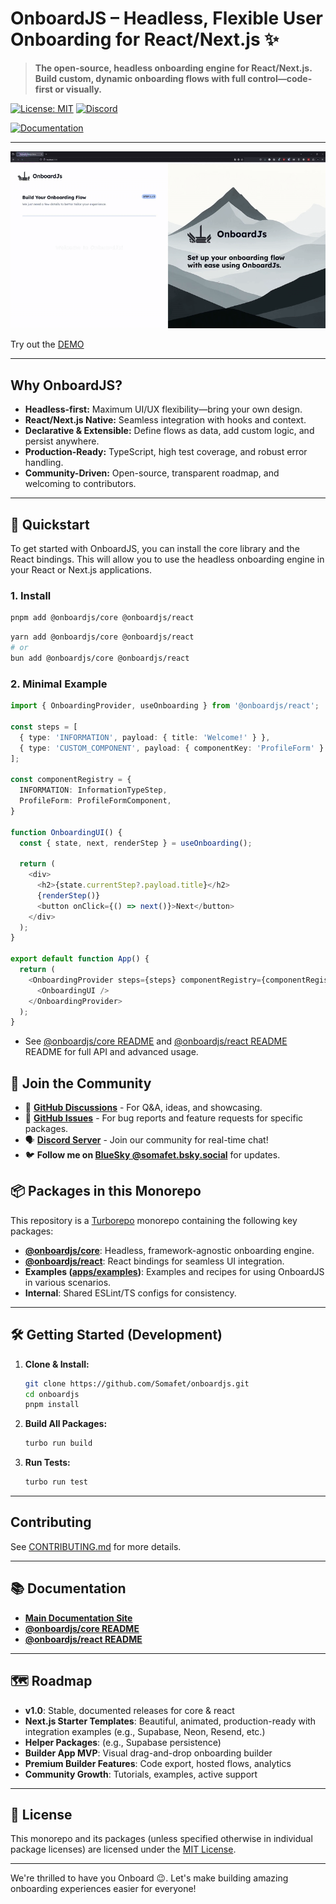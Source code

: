 # OnboardJS – Headless, Flexible User Onboarding for React/Next.js ✨

> **The open-source, headless onboarding engine for React/Next.js. Build custom, dynamic onboarding flows with full control—code-first or visually.**

[![License: MIT](https://img.shields.io/badge/License-MIT-yellow.svg)](https://opensource.org/licenses/MIT)
[![Discord](https://img.shields.io/discord/1380449826663301182?label=discord)](https://discord.gg/RnG5AdZjyR)

[![Documentation](https://img.shields.io/badge/docs-onboardjs.com-blue)](https://onboardjs.com/docs)

---

![OnboardJS Demo](./assets/demo.gif)

Try out the [DEMO](https://demo.onboardjs.com)

---

## Why OnboardJS?

- **Headless-first:** Maximum UI/UX flexibility—bring your own design.
- **React/Next.js Native:** Seamless integration with hooks and context.
- **Declarative & Extensible:** Define flows as data, add custom logic, and persist anywhere.
- **Production-Ready:** TypeScript, high test coverage, and robust error handling.
- **Community-Driven:** Open-source, transparent roadmap, and welcoming to contributors.

---

## 🚀 Quickstart

To get started with OnboardJS, you can install the core library and the React bindings. This will allow you to use the headless onboarding engine in your React or Next.js applications.

### 1. Install

```bash
pnpm add @onboardjs/core @onboardjs/react
```

```bash
yarn add @onboardjs/core @onboardjs/react
# or
bun add @onboardjs/core @onboardjs/react
```

### 2. Minimal Example

```typescript jsx
import { OnboardingProvider, useOnboarding } from '@onboardjs/react';

const steps = [
  { type: 'INFORMATION', payload: { title: 'Welcome!' } },
  { type: 'CUSTOM_COMPONENT', payload: { componentKey: 'ProfileForm' } },
];

const componentRegistry = {
  INFORMATION: InformationTypeStep,
  ProfileForm: ProfileFormComponent,
}

function OnboardingUI() {
  const { state, next, renderStep } = useOnboarding();

  return (
    <div>
      <h2>{state.currentStep?.payload.title}</h2>
      {renderStep()}
      <button onClick={() => next()}>Next</button>
    </div>
  );
}

export default function App() {
  return (
    <OnboardingProvider steps={steps} componentRegistry={componentRegistry}>
      <OnboardingUI />
    </OnboardingProvider>
  );
}
```

- See [@onboardjs/core README](https://github.com/Somafet/onboardjs/blob/main/packages/core/README.md) and [@onboardjs/react README](https://github.com/Somafet/onboardjs/blob/main/packages/react/README.md) README for full API and advanced usage.

## 💬 Join the Community

- 💬 **[GitHub Discussions](https://github.com/Somafet/onboardjs/issues)** - For Q&A, ideas, and showcasing.
- 🐛 **[GitHub Issues](https://github.com/Somafet/onboardjs/issues)** - For bug reports and feature requests for specific packages.
- 🗣️ **[Discord Server](https://discord.gg/RnG5AdZjyR)** - Join our community for real-time chat!
- 🐦 **Follow me on [BlueSky @somafet.bsky.social](https://bsky.app/profile/somafet.bsky.social)** for updates.

## 📦 Packages in this Monorepo

This repository is a [Turborepo](https://turborepo.org/) monorepo containing the following key packages:

- **[@onboardjs/core](https://github.com/Somafet/onboardjs/blob/main/packages/core/README.md)**: Headless, framework-agnostic onboarding engine.
- **[@onboardjs/react](https://github.com/Somafet/onboardjs/blob/main/packages/react/README.md)**: React bindings for seamless UI integration.
- **Examples ([apps/examples](https://github.com/Somafet/onboardjs/tree/main/apps/examples))**: Examples and recipes for using OnboardJS in various scenarios.
- **Internal**: Shared ESLint/TS configs for consistency.

---

## 🛠️ Getting Started (Development)

1. **Clone & Install:**
   ```bash
   git clone https://github.com/Somafet/onboardjs.git
   cd onboardjs
   pnpm install
   ```
2. **Build All Packages:**
   ```bash
   turbo run build
   ```
3. **Run Tests:**
   ```bash
   turbo run test
   ```

---

## Contributing

See [CONTRIBUTING.md](https://github.com/Somafet/onboardjs/blob/main/CODE_OF_CONDUCT.md) for more details.

---

## 📚 Documentation

- **[Main Documentation Site](https://onboardjs.com/docs)**
- **[@onboardjs/core README](https://github.com/Somafet/onboardjs/blob/main/packages/core/README.md)**
- **[@onboardjs/react README](https://github.com/Somafet/onboardjs/blob/main/packages/react/README.md)**

---

## 🗺️ Roadmap

- **v1.0**: Stable, documented releases for core & react
- **Next.js Starter Templates**: Beautiful, animated, production-ready with integration examples (e.g., Supabase, Neon, Resend, etc.)
- **Helper Packages**: (e.g., Supabase persistence)
- **Builder App MVP**: Visual drag-and-drop onboarding builder
- **Premium Builder Features**: Code export, hosted flows, analytics
- **Community Growth**: Tutorials, examples, active support

---

## 📝 License

This monorepo and its packages (unless specified otherwise in individual package licenses) are licensed under the [MIT License](https://github.com/Somafet/onboardjs/blob/main/LICENSE.md).

---

We're thrilled to have you Onboard 😉. Let's make building amazing onboarding experiences easier for everyone!
